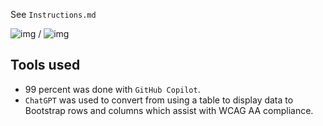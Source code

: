 See `Instructions.md`

![img](https://img.shields.io/static/v1?label=C%23&message=Copilot&color=<COLOR>) / 
![img](https://img.shields.io/static/v1?label=C%23&message=ChatGPT&color=<COLOR>)

## Tools used

- 99 percent was done with `GitHub Copilot`.
- `ChatGPT` was used to convert from using a table to display data to Bootstrap rows and columns which assist with WCAG AA compliance.